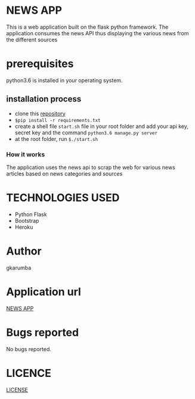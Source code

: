 # NEWS APP

This is a web application built on the flask python framework. The application consumes the news API thus displaying the various news from the different sources
# prerequisites

python3.6 is installed in your operating system.

## installation process

* clone this [repository](https://github.com/gkarumba/NEWS-API.git)
* ```$pip install -r requirements.txt```
* create a shell file ```start.sh``` file in your root folder and add your api key, secret key and the command ```python3.6 manage.py server```
* at the root folder, run ```$./start.sh```


### How it works

The application uses the news api to scrap the web for various news articles based on news categories and sources


# TECHNOLOGIES USED

* Python Flask
* Bootstrap
* Heroku

# Author

gkarumba

# Application url

[NEWS APP](https://github.com/gkarumba/NEWS-API)

# Bugs reported

No bugs reported.

# LICENCE
[LICENSE](https://github.com/gkarumba/NEWS-API/blob/master/LICENSE)
